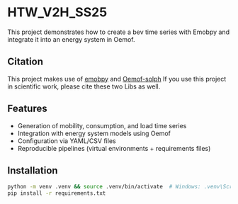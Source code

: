 # HTW_V2H_SS25
This project demonstrates how to create a bev time series with Emobpy and integrate it into an energy system in Oemof.

## Citation

This project makes use of [emobpy](https://gitlab.com/diw-evu/emobpy/emobpy)
and [Oemof-solph](https://github.com/oemof/oemof-solph)
If you use this project in scientific work, please cite these two Libs as well.


## Features
- Generation of mobility, consumption, and load time series  
- Integration with energy system models using Oemof  
- Configuration via YAML/CSV files  
- Reproducible pipelines (virtual environments + requirements files)  

## Installation
```bash
python -m venv .venv && source .venv/bin/activate  # Windows: .venv\Scripts\activate
pip install -r requirements.txt

